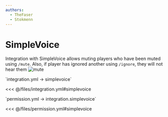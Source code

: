 ```yaml
---
authors:
  - TheFaser
  - Stokmenn
---
```


# SimpleVoice

Integration with SimpleVoice allows muting players who have been muted using `/mute`. Also, if player has ignored another using `/ignore`, they will not hear them
![mute](/mute.png)

[//]: # (integration.yml)
<!--@include: @/parts/words.md#setting-->
<!--@include: @/parts/words.md#path--> `integration.yml → simplevoice`

<!--@include: @/parts/words.md#default-->
<<< @/files/integration.yml#simplevoice

<!--@include: @/parts/enable.md-->

[//]: # (permission.yml)
<!--@include: @/parts/words.md#permission-->
<!--@include: @/parts/words.md#path--> `permission.yml → integration.simplevoice`

<!--@include: @/parts/words.md#default-->
<<< @/files/permission.yml#simplevoice

<!--@include: @/parts/permission/permissionTier3.md-->
